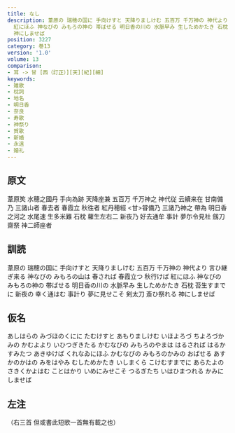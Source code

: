```yaml
---
title: なし
description: 葦原の 瑞穂の国に 手向けすと 天降りましけむ 五百万 千万神の 神代より 言ひ継ぎ来る 神なびの みもろの山は 春されば 春霞立つ 秋行けば
  紅にほふ 神なびの みもろの神の 帯ばせる 明日香の川の 水脈早み 生しためかたき 石枕 苔生すまでに 新夜の 幸く通はむ 事計り 夢に見せこそ 剣太刀 斎ひ祭れる
  神にしませば
position: 3227
category: 巻13
version: '1.0'
volume: 13
comparison:
- 耳 -> 甘 [西（訂正）][天][紀][細]
keywords:
- 雑歌
- 枕詞
- 地名
- 明日香
- 奈良
- 寿歌
- 神祭り
- 賀歌
- 新婚
- 永遠
- 婚礼
---
```


## 原文

葦原笶 水穂之國丹 手向為跡 天降座兼 五百万 千万神之 神代従 云續来在 甘南備乃 三諸山者 春去者 春霞立 秋徃者 紅丹穂經 <甘>甞備乃 三諸乃神之 帶為 明日香之河之 水尾速 生多米難 石枕 蘿生左右二 新夜乃 好去通牟 事計 夢尓令見社 劔刀 齋祭 神二師座者

## 訓読

葦原の 瑞穂の国に 手向けすと 天降りましけむ 五百万 千万神の 神代より 言ひ継ぎ来る 神なびの みもろの山は 春されば 春霞立つ 秋行けば 紅にほふ 神なびの みもろの神の 帯ばせる 明日香の川の 水脈早み 生しためかたき 石枕 苔生すまでに 新夜の 幸く通はむ 事計り 夢に見せこそ 剣太刀 斎ひ祭れる 神にしませば

## 仮名

あしはらの みづほのくにに たむけすと あもりましけむ いほよろづ ちよろづかみの かむよより いひつぎきたる かむなびの みもろのやまは はるされば はるかすみたつ あきゆけば くれなゐにほふ かむなびの みもろのかみの おばせる あすかのかはの みをはやみ むしためかたき いしまくら こけむすまでに あらたよの さきくかよはむ ことはかり いめにみせこそ つるぎたち いはひまつれる かみにしませば

## 左注

（右三首 但或書此短歌一首無有載之也）
